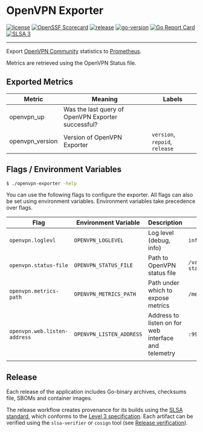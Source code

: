 # OpenVPN Exporter

[![license](https://img.shields.io/github/license/natrontech/openvpn-exporter)](https://github.com/natrontech/openvpn-exporter/blob/main/LICENSE)
[![OpenSSF Scorecard](https://api.securityscorecards.dev/projects/github.com/natrontech/openvpn-exporter/badge)](https://securityscorecards.dev/viewer/?uri=github.com/natrontech/openvpn-exporter)
[![release](https://img.shields.io/github/v/release/natrontech/openvpn-exporter)](https://github.com/natrontech/openvpn-exporter/releases)
[![go-version](https://img.shields.io/github/go-mod/go-version/natrontech/openvpn-exporter)](https://github.com/natrontech/openvpn-exporter/blob/main/go.mod)
[![Go Report Card](https://goreportcard.com/badge/github.com/natrontech/openvpn-exporter)](https://goreportcard.com/report/github.com/natrontech/openvpn-exporter)
[![SLSA 3](https://slsa.dev/images/gh-badge-level3.svg)](https://slsa.dev)

---

Export [OpenVPN Community](https://openvpn.net/community-downloads/) statistics to [Prometheus](https://prometheus.io/).

Metrics are retrieved using the OpenVPN Status file.

## Exported Metrics

| Metric          | Meaning                                            | Labels                         |
| --------------- | -------------------------------------------------- | ------------------------------ |
| openvpn_up      | Was the last query of OpenVPN Exporter successful? |                                |
| openvpn_version | Version of OpenVPN Exporter                        | `version`, `repoid`, `release` |

## Flags / Environment Variables

```bash
$ ./openvpn-exporter -help
```

You can use the following flags to configure the exporter. All flags can also be set using environment variables. Environment variables take precedence over flags.

| Flag                         | Environment Variable     | Description                                          | Default                       |
| ---------------------------- | ------------------------ | ---------------------------------------------------- | ----------------------------- |
| `openvpn.loglevl`            | `OPENVPN_LOGLEVEL`       | Log level (debug, info)                              | `info`                        |
| `openvpn.status-file`        | `OPENVPN_STATUS_FILE`    | Path to OpenVPN status file                          | `/var/log/openvpn-status.log` |
| `openvpn.metrics-path`       | `OPENVPN_METRICS_PATH`   | Path under which to expose metrics                   | `/metrics`                    |
| `openvpn.web.listen-address` | `OPENVPN_LISTEN_ADDRESS` | Address to listen on for web interface and telemetry | `:9999`                       |
|                              |                          |                                                      |                               |
## Release

Each release of the application includes Go-binary archives, checksums file, SBOMs and container images. 

The release workflow creates provenance for its builds using the [SLSA standard](https://slsa.dev), which conforms to the [Level 3 specification](https://slsa.dev/spec/v1.0/levels#build-l3). Each artifact can be verified using the `slsa-verifier` or `cosign` tool (see [Release verification](SECURITY.md#release-verification)).

